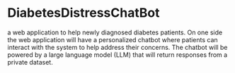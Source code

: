 # DiabetesDistressChatBot
a web application to help newly diagnosed diabetes patients. On one side the web application will have a personalized chatbot where patients can interact with the system to help address their concerns. The chatbot will be powered by a large language model (LLM) that will return responses from a private dataset.
